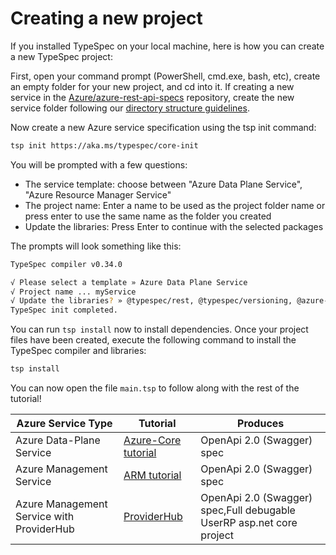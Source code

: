 # Creating a new project

If you installed TypeSpec on your local machine, here is how you can create a new TypeSpec project:

First, open your command prompt (PowerShell, cmd.exe, bash, etc), create an empty folder for your new project, and cd into it. If creating a new service in the [Azure/azure-rest-api-specs](https://github.com/Azure/azure-rest-api-specs) repository, create the new service folder following our [directory structure guidelines](https://github.com/Azure/azure-rest-api-specs/blob/main/documentation/typespec-structure-guidelines.md).

Now create a new Azure service specification using the tsp init command:

```bash
tsp init https://aka.ms/typespec/core-init

```

You will be prompted with a few questions:

- The service template: choose between "Azure Data Plane Service", "Azure Resource Manager Service"
- The project name: Enter a name to be used as the project folder name or press enter to use the same name as the folder you created
- Update the libraries: Press Enter to continue with the selected packages

The prompts will look something like this:

```bash
TypeSpec compiler v0.34.0

√ Please select a template » Azure Data Plane Service
√ Project name ... myService
√ Update the libraries? » @typespec/rest, @typespec/versioning, @azure-tools/typespec-autorest, @azure-tools/typespec-azure-core
TypeSpec init completed.
```

You can run `tsp install` now to install dependencies.
Once your project files have been created, execute the following command to install the TypeSpec compiler and libraries:

```bash
tsp install
```

You can now open the file `main.tsp` to follow along with the rest of the tutorial!

| Azure Service Type                        | Tutorial                                                | Produces                                                              |
| ----------------------------------------- | ------------------------------------------------------- | --------------------------------------------------------------------- |
| Azure Data-Plane Service                  | [Azure-Core tutorial](azure-core/step02)                | OpenApi 2.0 (Swagger) spec                                            |
| Azure Management Service                  | [ARM tutorial](azure-resource-manager/step00)           | OpenApi 2.0 (Swagger) spec                                            |
| Azure Management Service with ProviderHub | [ProviderHub](providerhub/step01-create-userrp-project) | OpenApi 2.0 (Swagger) spec,Full debugable UserRP asp.net core project |
